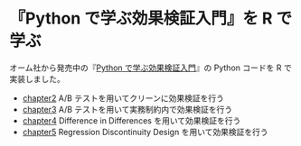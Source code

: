 # 『Python で学ぶ効果検証入門』を R で学ぶ

オーム社から発売中の『[Python で学ぶ効果検証入門](https://www.ohmsha.co.jp/book/9784274231162/)』の Python コードを R で実装しました。

- [chapter2](./chapter2.md) A/B テストを用いてクリーンに効果検証を行う
- [chapter3](./chapter3.md) A/B テストを用いて実務制約内で効果検証を行う
- [chapter4](./chapter4.md) Difference in Differences を用いて効果検証を行う
- [chapter5](./chapter5.md) Regression Discontinuity Design を用いて効果検証を行う
